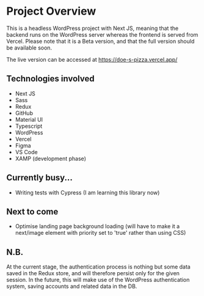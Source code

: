 # Project Overview

This is a headless WordPress project with Next JS, meaning that the backend runs on the WordPress server whereas the frontend is served from Vercel. Please note that it is a Beta version, and that the full version should be available soon.

The live version can be accessed at https://doe-s-pizza.vercel.app/

## Technologies involved
- Next JS 
- Sass 
- Redux
- GitHub
- Material UI
- Typescript
- WordPress
- Vercel
- Figma
- VS Code
- XAMP (development phase)


## Currently busy...
- Writing tests with Cypress (I am learning this library now)

## Next to come
- Optimise landing page background loading (will have to make it a next/image element with priority set to 'true' rather than using CSS)

## N.B.
At the current stage, the authentication process is nothing but some data saved in the Redux store, and will therefore persist only for the given session. In the future, this will make use of the WordPress authentication system, saving accounts and related data in the DB.



